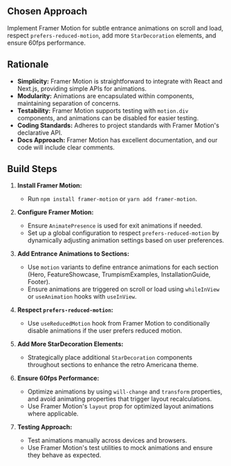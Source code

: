 ## Chosen Approach

Implement Framer Motion for subtle entrance animations on scroll and load, respect `prefers-reduced-motion`, add more `StarDecoration` elements, and ensure 60fps performance.

## Rationale

- **Simplicity:** Framer Motion is straightforward to integrate with React and Next.js, providing simple APIs for animations.
- **Modularity:** Animations are encapsulated within components, maintaining separation of concerns.
- **Testability:** Framer Motion supports testing with `motion.div` components, and animations can be disabled for easier testing.
- **Coding Standards:** Adheres to project standards with Framer Motion's declarative API.
- **Docs Approach:** Framer Motion has excellent documentation, and our code will include clear comments.

## Build Steps

1. **Install Framer Motion:**
   - Run `npm install framer-motion` or `yarn add framer-motion`.

2. **Configure Framer Motion:**
   - Ensure `AnimatePresence` is used for exit animations if needed.
   - Set up a global configuration to respect `prefers-reduced-motion` by dynamically adjusting animation settings based on user preferences.

3. **Add Entrance Animations to Sections:**
   - Use `motion` variants to define entrance animations for each section (Hero, FeatureShowcase, TrumpismExamples, InstallationGuide, Footer).
   - Ensure animations are triggered on scroll or load using `whileInView` or `useAnimation` hooks with `useInView`.

4. **Respect `prefers-reduced-motion`:**
   - Use `useReducedMotion` hook from Framer Motion to conditionally disable animations if the user prefers reduced motion.

5. **Add More StarDecoration Elements:**
   - Strategically place additional `StarDecoration` components throughout sections to enhance the retro Americana theme.

6. **Ensure 60fps Performance:**
   - Optimize animations by using `will-change` and `transform` properties, and avoid animating properties that trigger layout recalculations.
   - Use Framer Motion's `layout` prop for optimized layout animations where applicable.

7. **Testing Approach:**
   - Test animations manually across devices and browsers.
   - Use Framer Motion's test utilities to mock animations and ensure they behave as expected.